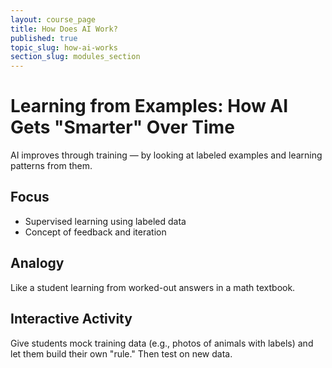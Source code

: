 ```yaml
---
layout: course_page
title: How Does AI Work?
published: true
topic_slug: how-ai-works
section_slug: modules_section
---
```


# Learning from Examples: How AI Gets "Smarter" Over Time

AI improves through training — by looking at labeled examples and learning patterns from them.

## Focus
- Supervised learning using labeled data
- Concept of feedback and iteration

## Analogy
Like a student learning from worked-out answers in a math textbook.

## Interactive Activity
Give students mock training data (e.g., photos of animals with labels) and let them build their own "rule." Then test on new data.
